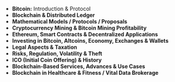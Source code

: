 - **Bitcoin:** Introduction & Protocol  
- **Blockchain & Distributed Ledger**  
- **Mathematical Models / Protocols / Proposals**  
- **Cryptocurrency Mining & Bitcoin Mining Profitability**  
- **Ethereum, Smart Contracts & Decentralized Applications**  
- **Investing in Bitcoin, Altcoins, Economy, Exchanges & Wallets**  
- **Legal Aspects & Taxation**  
- **Risks, Regulation, Volatility & Theft**  
- **ICO (Initial Coin Offering) & History**  
- **Blockchain-Based Services, Advances & Use Cases**  
- **Blockchain in Healthcare & Fitness / Vital Data Brokerage**  
